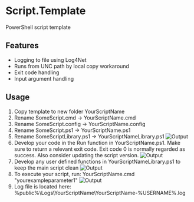# Script.Template

PowerShell script template

## Features

* Logging to file using Log4Net
* Runs from UNC path by local copy workaround
* Exit code handling
* Input argument handling

## Usage

1. Copy template to new folder YourScriptName
2. Rename SomeScript.cmd -> YourScriptName.cmd
3. Rename SomeScript.config -> YourScriptName.config
4. Rename SomeScript.ps1 -> YourScriptName.ps1
5. Rename SomeScriptLibrary.ps1 -> YourScriptNameLibrary.ps1
![Output](../develop/doc/images/CopyAndRenameTemplate.png)
6. Develop your code in the Run function in YourScriptName.ps1. Make sure to return a relevant exit code. Exit code 0 is normally regarded as success. Also consider updating the script version.
![Output](../develop/doc/images/MainScript.png)
7. Develop any user defined functions in YourScriptNameLibrary.ps1 to keep the main script clean
![Output](../develop/doc/images/UserFunctions.png)
8. To execute your script, run: YourScriptName.cmd "yourexampleparameter1"
![Output](../develop/doc/images/YourScriptOutput.png)
9. Log file is located here: %public%\Logs\YourScriptName\YourScriptName-%USERNAME%.log
